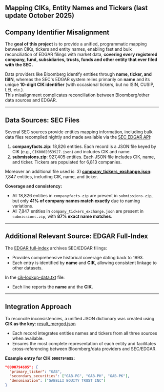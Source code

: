 ## Mapping CIKs, Entity Names and Tickers (last update October 2025)

## Company Identifier Misalignment
The **goal of this project** is to provide a unified, programmatic mapping between CIKs, tickers and entity names, enabling fast and bulk reconciliation of EDGAR filings with market data, **covering every registered company, fund, subsidiaries, trusts, funds and other entity that ever filed with the SEC.**

Data providers like Bloomberg identify entities through **name, ticker, and ISIN**, whereas the SEC's EDGAR system relies primarily on **name** and its unique **10-digit CIK identifier** (with occasional tickers, but no ISIN, CUSIP, LEI, etc.).  
This misalignment complicates reconciliation between Bloomberg/other data sources and EDGAR.

---

## Data Sources: SEC Files
Several SEC sources provide entities mapping information, including bulk data files recompiled nightly and made available via the [SEC EDGAR API](https://www.sec.gov/search-filings/edgar-application-programming-interfaces):

1) **companyfacts.zip**: 18,826 entities. Each record is a JSON file keyed by CIK (e.g., `CIK0002053927.json`) and includes CIK and name.  
2) **submissions.zip**: 927,405 entities. Each JSON file includes CIK, name, and ticker. Tickers are populated for 6,813 companies. 

Moreover an additional file used is:
3) **[company_tickers_exchange.json](https://www.sec.gov/files/company_tickers_exchange.json)**: 7,847 entities, including CIK, name, and ticker.  

**Coverage and consistency:**
- All 18,826 entities in `companyfacts.zip` are present in `submissions.zip`, but only **41% of company names match exactly** due to naming variations.  
- All 7,847 entities in `company_tickers_exchange.json` are present in `submissions.zip`, with **87% exact name matches**.

---

## Additional Relevant Source: EDGAR Full-Index
The [EDGAR full-index](https://www.sec.gov/Archives/edgar/full-index/) archives SEC/EDGAR filings:  
- Provides comprehensive historical coverage dating back to 1993.  
- Each entry is identified by **name** and **CIK**, allowing consistent linkage to other datasets.  

In the [cik-lookup-data.txt](https://www.sec.gov/Archives/edgar/cik-lookup-data.txt) file:
- Each line reports the **name** and the **CIK**.  

---

## Integration Approach
To reconcile inconsistencies, a unified JSON dictionary was created using **CIK as the key**:  [result_merged.json](https://gtocchi.github.io/edgar_merged_json/result_merged.json)  

- Each record integrates entities names and tickers from all three sources when available.
- Ensures the most complete representation of each entity and facilitates cross-referencing between Bloomberg/data providers and SEC/EDGAR.

**Example entry for CIK `0000794685`:**

```json
"0000794685": {
  "primary_ticker": "GAB",
  "secondary_securities": ["GAB-PG", "GAB-PH", "GAB-PK"],
  "denomination": ["GABELLI EQUITY TRUST INC"]
}
